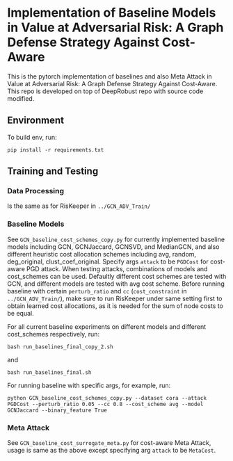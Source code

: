 # Implementation of Baseline Models in Value at Adversarial Risk: A Graph Defense Strategy Against Cost-Aware 
This is the pytorch implementation of baselines and also Meta Attack in Value at Adversarial Risk: A Graph Defense Strategy Against Cost-Aware. This repo is developed on top of DeepRobust repo with source code modified.
## Environment
To build env, run:
```
pip install -r requirements.txt
```
## Training and Testing
### Data Processing
Is the same as for RisKeeper in `../GCN_ADV_Train/`

### Baseline Models
See `GCN_baseline_cost_schemes_copy.py` for currently implemented baseline models including GCN, GCNJaccard, GCNSVD, and MedianGCN, and also different heuristic cost allocation schemes  including avg, random, deg_original, clust_coef_original. Specify args `attack` to be `PGDCost` for cost-aware PGD attack. When testing attacks, combinations of models and cost_schemes can be used. Defaultly different cost schemes are tested with GCN, and different models are tested with avg cost scheme. Before running baseline with certain `perturb_ratio` and `cc` (`cost_constraint` in `../GCN_ADV_Train/`), make sure to run RisKeeper under same setting first to obtain learned cost allocations, as it is needed for the sum of node costs to be equal.

For all current baseline experiments on different models and different cost_schemes respectively, run:
```
bash run_baselines_final_copy_2.sh
```
and 
```
bash run_baselines_final.sh
```

For running baseline with specific args, for example, run:
```
python GCN_baseline_cost_schemes_copy.py --dataset cora --attack PGDCost --perturb_ratio 0.05 --cc 0.8 --cost_scheme avg --model GCNJaccard --binary_feature True
```

### Meta Attack
See `GCN_baseline_cost_surrogate_meta.py` for cost-aware Meta Attack, usage is same as the above except specifying arg `attack` to be `MetaCost`.